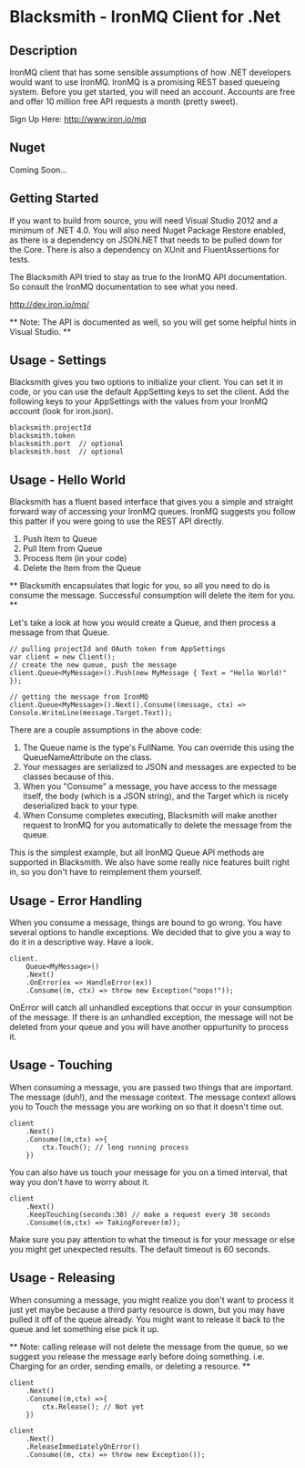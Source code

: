 Blacksmith - IronMQ Client for .Net
==========================================

Description
--------------

IronMQ client that has some sensible assumptions of how .NET developers would want to use IronMQ. IronMQ is a promising REST based queueing system. Before you get started, you will need an account. Accounts are free and offer 10 million free API requests a month (pretty sweet).

Sign Up Here: http://www.iron.io/mq


Nuget
------------

Coming Soon...


Getting Started
--------------------

If you want to build from source, you will need Visual Studio 2012 and a minimum of .NET 4.0. You will also need Nuget Package Restore enabled, as there is a dependency on JSON.NET that needs to be pulled down for the Core. There is also a dependency on XUnit and FluentAssertions for tests.

The Blacksmith API tried to stay as true to the IronMQ API documentation. So consult the IronMQ documentation to see what you need.

http://dev.iron.io/mq/

** Note: The API is documented as well, so you will get some helpful hints in Visual Studio. **


Usage - Settings
----------------------

Blacksmith gives you two options to initialize your client. You can set it in code, or you can use the default AppSetting keys to set the client. Add the following keys to your AppSettings with the values from your IronMQ account (look for iron.json).

	blacksmith.projectId 
	blacksmith.token
	blacksmith.port  // optional
	blacksmith.host  // optional


Usage - Hello World
---------------------

Blacksmith has a fluent based interface that gives you a simple and straight forward way of accessing your IronMQ queues. IronMQ suggests you follow this patter if you were going to use the REST API directly.

1. Push Item to Queue
2. Pull Item from Queue
3. Process Item (in your code)
4. Delete the Item from the Queue

** Blacksmith encapsulates that logic for you, so all you need to do is consume the message. Successful consumption will delete the item for you. **

Let's take a look at how you would create a Queue, and then process a message from that Queue.

    // pulling projectId and OAuth token from AppSettings
	var client = new Client();
	// create the new queue, push the message
	client.Queue<MyMessage>().Push(new MyMessage { Text = "Hello World!" });

	// getting the message from IronMQ
	client.Queue<MyMessage>().Next().Consume((message, ctx) => Console.WriteLine(message.Target.Text));

There are a couple assumptions in the above code:

1. The Queue name is the type's FullName. You can override this using the QueueNameAttribute on the class.
2. Your messages are serialized to JSON and messages are expected to be classes because of this.
3. When you "Consume" a message, you have access to the message itself, the body (which is a JSON string), and the Target which is nicely deserialized back to your type.
4. When Consume completes executing, Blacksmith will make another request to IronMQ for you automatically to delete the message from the queue.

This is the simplest example, but all IronMQ Queue API methods are supported in Blacksmith. We also have some really nice features built right in, so you don't have to reimplement them yourself.

Usage - Error Handling
--------------------------

When you consume a message, things are bound to go wrong. You have several options to handle exceptions. We decided that to give you a way to do it in a descriptive way. Have a look.

	client.
		Queue<MyMessage>()
		.Next()
		.OnError(ex => HandleError(ex))
		.Consume((m, ctx) => throw new Exception("oops!"));

OnError will catch all unhandled exceptions that occur in your consumption of the message. If there is an unhandled exception, the message will not be deleted from your queue and you will have another oppurtunity to process it.


Usage - Touching
--------------------------

When consuming a message, you are passed two things that are important. The message (duh!), and the message context. The message context allows you to Touch the message you are working on so that it doesn't time out.

	client
		.Next()
		.Consume((m,ctx) =>{
            ctx.Touch(); // long running process
		})

You can also have us touch your message for you on a timed interval, that way you don't have to worry about it.

	client
		.Next()
		.KeepTouching(seconds:30) // make a request every 30 seconds
		.Consume((m,ctx) => TakingForever(m));

Make sure you pay attention to what the timeout is for your message or else you might get unexpected results. The default timeout is 60 seconds.


Usage - Releasing
-------------------------------

When consuming a message, you might realize you don't want to process it just yet maybe because a third party resource is down, but you may have pulled it off of the queue already. You might want to release it back to the queue and let something else pick it up.

 ** Note: calling release will not delete the message from the queue, so we suggest you release the message early before doing something. i.e. Charging for an order, sending emails, or deleting a resource. **

	client
		.Next()
		.Consume((m,ctx) =>{
            ctx.Release(); // Not yet
		})

	client
		.Next()
		.ReleaseImmediatelyOnError()
		.Consume((m, ctx) => throw new Exception());